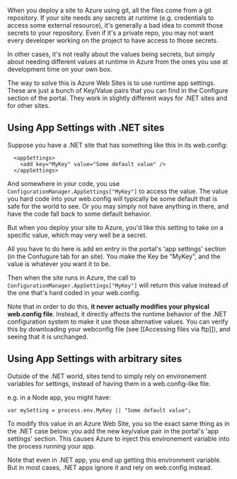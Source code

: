 When you deploy a site to Azure using git, all the files come from a git repository. If your site needs any secrets at runtime (e.g. credentials to access some external resource), it's generally a bad idea to commit those secrets to your repository. Even if it's a private repo, you may not want every developer working on the project to have access to those secrets.

In other cases, it's not really about the values being secrets, but simply about needing different values at runtime in Azure from the ones you use at development time on your own box.

The way to solve this is Azure Web Sites is to use runtime app settings. These are just a bunch of Key/Value pairs that you can find in the Configure section of the portal. They work in slightly different ways for .NET sites and for other sites.

## Using App Settings with .NET sites ##

Suppose you have a .NET site that has something like this in its web.config:

	  <appSettings>
	    <add key="MyKey" value="Some default value" />
	  </appSettings>
	
And somewhere in your code, you use `ConfigurationManager.AppSettings["MyKey"]` to access the value. The value you hard code into your web.config will typically be some default that is safe for the world to see. Or you may simply not have anything in there, and have the code fall back to some default behavior.

But when you deploy your site to Azure, you'd like this setting to take on a specific value, which may very well be a secret.

All you have to do here is add en entry in the portal's 'app settings' section (in the Confugure tab for an site). You make the Key be "MyKey", and the value is whatever you want it to be.

Then when the site runs in Azure, the call to `ConfigurationManager.AppSettings["MyKey"]` will return this value instead of the one that's hard coded in your web.config.

Note that in order to do this, **it never actually modifies your physical web.config file**. Instead, it directly affects the runtime behavior of the .NET configuration system to make it use those alternative values. You can verify this by downloading your webconfig file (see [[Accessing files via ftp]]), and seeing that it is unchanged.


## Using App Settings with arbitrary sites ##

Outside of the .NET world, sites tend to simply rely on environement variables for settings, instead of having them in a web.config-like file.

e.g. in a Node app, you might have:

	var mySetting = process.env.MyKey || "Some default value";

To modify this value in an Azure Web Site, you so the exact same thing as in the .NET case below: you add the new key/value pair in the portal's 'app settings' section. This causes Azure to inject this environement variable into the process running your app.

Note that even in .NET app, you end up getting this environment variable. But in most cases, .NET apps ignore it and rely on web.config instead.